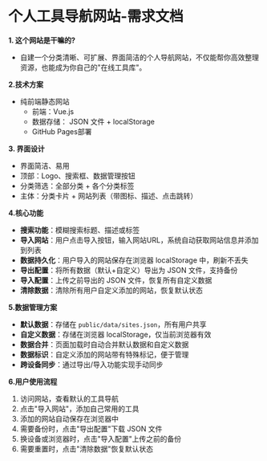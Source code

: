# 个人工具导航网站-需求文档

**1. 这个网站是干嘛的?**
* 自建一个分类清晰、可扩展、界面简洁的个人导航网站，不仅能帮你高效整理资源，也能成为你自己的"在线工具库"。


**2.技术方案**
* 纯前端静态网站
  * 前端：Vue.js
  * 数据存储： JSON 文件 + localStorage
  * GitHub Pages部署

**3. 界面设计**
* 界面简洁、易用
* 顶部：Logo、搜索框、数据管理按钮
* 分类筛选：全部分类 + 各个分类标签
* 主体：分类卡片 + 网站列表（带图标、描述、点击跳转）

**4.核心功能**
  * **搜索功能**：模糊搜索标题、描述或标签
  * **导入网站**：用户点击导入按钮，输入网站URL，系统自动获取网站信息并添加到列表
  * **数据持久化**：用户导入的网站保存在浏览器 localStorage 中，刷新不丢失
  * **导出配置**：将所有数据（默认+自定义）导出为 JSON 文件，支持备份
  * **导入配置**：上传之前导出的 JSON 文件，恢复所有自定义数据
  * **清除数据**：清除所有用户自定义添加的网站，恢复默认状态

**5.数据管理方案**
* **默认数据**：存储在 `public/data/sites.json`，所有用户共享
* **自定义数据**：存储在浏览器 localStorage，仅当前浏览器有效
* **数据合并**：页面加载时自动合并默认数据和自定义数据
* **数据标识**：自定义添加的网站带有特殊标记，便于管理
* **跨设备同步**：通过导出/导入功能实现手动同步

**6.用户使用流程**
1. 访问网站，查看默认的工具导航
2. 点击"导入网站"，添加自己常用的工具
3. 添加的网站自动保存在浏览器中
4. 需要备份时，点击"导出配置"下载 JSON 文件
5. 换设备或浏览器时，点击"导入配置"上传之前的备份
6. 需要重置时，点击"清除数据"恢复默认状态
